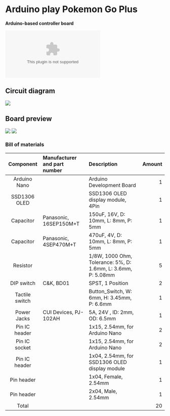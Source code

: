 # Arduino play Pokemon Go Plus
**Arduino-based controller board**

[![GitHub file size in bytes](https://img.shields.io/github/size/Suzhou65/Arduino-Play-PokemonGoPlus/gerber_arduino_2_pokemon.zip?label=Gerber)](https://shields.io/category/size)

## Circuit diagram
![](https://github.takahashi65.info/lib_img/github_arduino2pokemon_schematic.webp)

## Board preview
![](https://github.takahashi65.info/lib_img/github_arduino2pokemon_control_pcb_front.webp) 
![](https://github.takahashi65.info/lib_img/github_arduino2pokemon_control_pcb_rear.webp)  

### Bill of materials  
| Component| Manufacturer and part number | Description | Amount |
| :-: | :- | :- | -: |
| Arduino Nano | | Arduino Development Board | 1 |
| SSD1306 OLED | | SSD1306 OLED display module, 4Pin | 1 |
| Capacitor | Panasonic, 16SEP150M+T | 150uF, 16V, D: 10mm, L: 8mm, P: 5mm | 1 |
| Capacitor | Panasonic, 4SEP470M+T | 470uF, 4V, D: 10mm, L: 8mm, P: 5mm | 1 |
| Resistor | | 1/8W, 1000 Ohm, Tolerance: 5%, D: 1.6mm, L: 3.6mm, P: 5.08mm | 5 |
| DIP switch | C&K, BD01 | SPST, 1 Position | 2 |
| Tactile switch | | Button_Switch, W: 6mm, H: 3.45mm, P: 6.6mm | 1 |
| Power Jacks | CUI Devices, PJ-102AH | 5A, 24V , ID: 2mm, OD: 6.5mm | 1 |
| Pin IC header | | 1x15, 2.54mm, for Arduino Nano | 2 |
| Pin IC socket | | 1x15, 2.54mm, for Arduino Nano | 2 |
| Pin IC header | | 1x04, 2.54mm, for SSD1306 OLED display module | 1 |
| Pin header | | 1x04, Female, 2.54mm | 1 |
| Pin header | | 2x04, Male, 2.54mm | 1 |
| Total | | | 20 |
